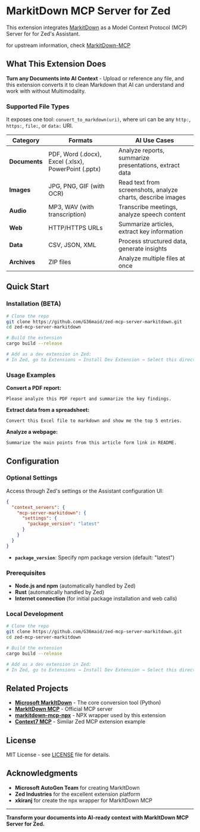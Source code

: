 # MarkitDown MCP Server for Zed

This extension integrates [MarkitDown](https://github.com/microsoft/markitdown) as a Model Context Protocol (MCP) Server for for Zed's Assistant.

for upstream information, check [MarkitDown-MCP](https://github.com/microsoft/markitdown/tree/main/packages/markitdown-mcp)

## What This Extension Does

**Turn any Documents into AI Context** - Upload or reference any file, and this extension converts it to clean Markdown that AI can understand and work with without Multimodality.

### Supported File Types

It exposes one tool: `convert_to_markdown(uri)`, where uri can be any `http:`, `https:`, `file:`, or `data:` URI.

| Category | Formats | AI Use Cases |
|----------|---------|-------------|
| **Documents** | PDF, Word (.docx), Excel (.xlsx), PowerPoint (.pptx) | Analyze reports, summarize presentations, extract data |
| **Images** | JPG, PNG, GIF (with OCR) | Read text from screenshots, analyze charts, describe images |
| **Audio** | MP3, WAV (with transcription) | Transcribe meetings, analyze speech content |
| **Web** | HTTP/HTTPS URLs | Summarize articles, extract key information |
| **Data** | CSV, JSON, XML | Process structured data, generate insights |
| **Archives** | ZIP files | Analyze multiple files at once |

## Quick Start

### Installation (BETA)

```bash
# Clone the repo
git clone https://github.com/G36maid/zed-mcp-server-markitdown.git
cd zed-mcp-server-markitdown

# Build the extension
cargo build --release

# Add as a dev extension in Zed:
# In Zed, go to Extensions → Install Dev Extension → Select this directory
```

### Usage Examples

**Convert a PDF report:**
```
Please analyze this PDF report and summarize the key findings.
```

**Extract data from a spreadsheet:**
```
Convert this Excel file to markdown and show me the top 5 entries.
```

**Analyze a webpage:**
```
Summarize the main points from this article form link in README.
```

##  Configuration

### Optional Settings

Access through Zed's settings or the Assistant configuration UI:

```json
{
  "context_servers": {
    "mcp-server-markitdown": {
      "settings": {
        "package_version": "latest"
      }
    }
  }
}
```

- **`package_version`**: Specify npm package version (default: "latest")

### Prerequisites

- **Node.js and npm** (automatically handled by Zed)
- **Rust** (automatically handled by Zed)
- **Internet connection** (for initial package installation and web calls)



### Local Development

```bash
# Clone the repo
git clone https://github.com/G36maid/zed-mcp-server-markitdown.git
cd zed-mcp-server-markitdown

# Build the extension
cargo build --release

# Add as a dev extension in Zed:
# In Zed, go to Extensions → Install Dev Extension → Select this directory
```

## Related Projects

- **[Microsoft MarkItDown](https://github.com/microsoft/markitdown)** - The core conversion tool (Python)
- **[MarkItDown MCP](https://github.com/microsoft/markitdown/tree/main/packages/markitdown-mcp)** - Official MCP server
- **[markitdown-mcp-npx](https://github.com/xkiranj/markitdown-mcp-npx)** - NPX wrapper used by this extension
- **[Context7 MCP](https://github.com/akbxr/zed-mcp-server-context7)** - Similar Zed MCP extension example


##  License

MIT License - see [LICENSE](LICENSE) file for details.

##  Acknowledgments

- **Microsoft AutoGen Team** for creating MarkItDown
- **Zed Industries** for the excellent extension platform
- **xkiranj** for create the npx wrapper for MarkItDown MCP

---

**Transform your documents into AI-ready context with MarkItDown MCP Server for Zed.**
